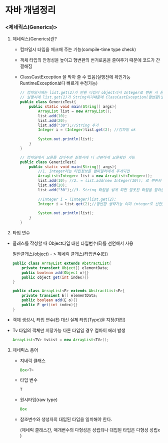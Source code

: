 # 자바 개념정리

### <제네릭스(Generics)>

1. 제네릭스(Generics)란?

   - 컴파일시 타입을 체크해 주는 기능(compile-time type check)

   - 객체 타입의 안정성을 높이고 형변환의 번거로움을 줄여주기 때문에 코드가 간결해짐 

   - ClassCastException 을 막아 줄 수 있음(실행전에 확인가능 RuntimeException보다 빠르게 수정가능)

     ```java
     // 컴파일시에는 list.get(2)가 반환 타입이 object라서 Integer로 변환 시 문제 없으나 
     // 실행시에 list.get(2)가 String이기떄문에 ClassCastException(형변환)발생
     public class GenericTest{
         public static void main(String[] args){
             ArrayList list = new ArrayList();
             list.add(10);
             list.add(20);
             list.add("30");//String 추가
             Integer i = (Integer)list.get(2); //컴파일 ok
             
             System.out.println(list);
         }
     }
     
     // 컴파일에서 오류를 잡아주면 실행시에 더 간편하게 오류확인 가능 
     public class GenericTest{
         public static void main(String[] args){
             //1. Integer라는 타입정보를 컴파일러에게 주게되면 
             ArrayList<Integer> list = new ArrayList<Integer>();
             list.add(10); //2. = list.add(new Integer(10)); 로 변환됨
             list.add(20);
             list.add("30");//3. String 타입을 넣게 되면 잘못된 타입을 잡아준다.
             
             //Integer i = (Integer)list.get(2);
             Integer i = list.get(2);//형변환 생략가능 이미 integer로 선언했기때문
             
             System.out.println(list);
         }
     }
     ```

2.  타입 변수

   - 클래스를 작성할 때 Object타입 대신 타입변수(E)를 선언해서 사용

      일반클래스(object)  - > 제네릭 클래스(타입변수(E))  

     ```java
     public class ArrayList extends AbstractList{
         private transient Object[] elementData;
         public boolean add(Object o){}
         public object get(int index){}
     }
     
     public class ArrayList<E> extends AbstractList<E>{
         private transient E[] elementData;
         public boolean add(E o){}
         public E get(int index){}
     }
     ```

   - 객체 생성시, 타입 변수(E) 대신 실제 타입(Type)을 지정(대입) 

   - Tv 타입의 객체만 저장가능 다른 타입일 경우 컴파이 에러 발생
   
     ```java
     ArrayList<TV> tvList = new ArrayList<TV>();
     ```
   
3. 제네릭스 용어

   - 지네릭 클래스 

     ```java
     Box<T>
     ```

   - 타입 변수

     ```java
     T
     ```

   - 원시타입(raw type)

     ```java
     Box
     ```

   - 참조변수와 생성자의 대입된 타입을 일치해야 한다.

     (제네릭 클래스간, 매개변수의 다형성은 성립되나 대입된 타입은 다형성 성립x )

